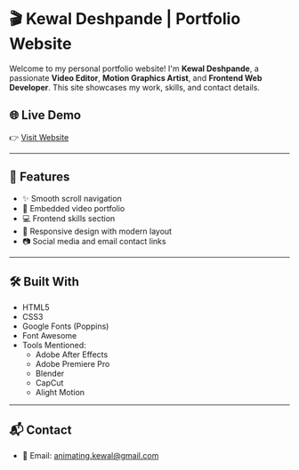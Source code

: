 # 🎬 Kewal Deshpande | Portfolio Website

Welcome to my personal portfolio website! I'm **Kewal Deshpande**, a passionate **Video Editor**, **Motion Graphics Artist**, and **Frontend Web Developer**. This site showcases my work, skills, and contact details.

## 🌐 Live Demo

👉 [Visit Website](https://your-github-username.github.io/your-repo-name)  

---

## 🚀 Features

- ✨ Smooth scroll navigation
- 🎥 Embedded video portfolio
- 💻 Frontend skills section
- 📱 Responsive design with modern layout
- 📷 Social media and email contact links

---

## 🛠️ Built With

- HTML5  
- CSS3  
- Google Fonts (Poppins)  
- Font Awesome  
- Tools Mentioned:  
  - Adobe After Effects  
  - Adobe Premiere Pro  
  - Blender  
  - CapCut  
  - Alight Motion  

---

## 📬 Contact

- 📧 Email: [animating.kewal@gmail.com](mailto:animating.kewal@gmail.com)
